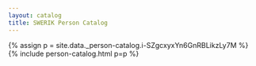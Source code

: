 ```yaml
---
layout: catalog
title: SWERIK Person Catalog
---
```

{% assign p = site.data._person-catalog.i-SZgcxyxYn6GnRBLikzLy7M %}
{% include person-catalog.html p=p %}

